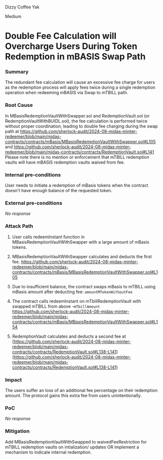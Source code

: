 Dizzy Coffee Yak

Medium

# Double Fee Calculation will Overcharge Users During Token Redemption in mBASIS Swap Path

### Summary

The redundant fee calculation will cause an excessive fee charge for users as the redemption process will apply fees twice during a single redemption operation when redeeming mBASIS via Swap to mTBILL path.

### Root Cause

In MBasisRedemptionVaultWithSwapper.sol and RedemptionVault.sol (or RedemptionVaultWithBUIDL.sol), the fee calculation is performed twice without proper coordination, leading to double fee charging during the swap path at https://github.com/sherlock-audit/2024-08-midas-minter-redeemer/blob/main/midas-contracts/contracts/mBasis/MBasisRedemptionVaultWithSwapper.sol#L105 and https://github.com/sherlock-audit/2024-08-midas-minter-redeemer/blob/main/midas-contracts/contracts/RedemptionVault.sol#L141
Please note there is no mention or enforcement that mTBILL redemption vaults will have mBASIS redemption vaults waived from fee.

### Internal pre-conditions

User needs to initiate a redemption of mBasis tokens when the contract doesn't have enough balance of the requested token.

### External pre-conditions

_No response_

### Attack Path

1. User calls redeemInstant function in MBasisRedemptionVaultWithSwapper with a large amount of mBasis tokens.
2. MBasisRedemptionVaultWithSwapper calculates and deducts the first fee.
https://github.com/sherlock-audit/2024-08-midas-minter-redeemer/blob/main/midas-contracts/contracts/mBasis/MBasisRedemptionVaultWithSwapper.sol#L105 

4. Due to insufficient balance, the contract swaps mBasis to mTBILL using mBasis amount after deducting fee: `amountMTokenWithoutFee`
5. The contract calls redeemInstant on mTbillRedemptionVault with swapped mTBILL from above -`mTbillAmount`
https://github.com/sherlock-audit/2024-08-midas-minter-redeemer/blob/main/midas-contracts/contracts/mBasis/MBasisRedemptionVaultWithSwapper.sol#L154
6. RedemptionVault calculates and deducts a second fee at [https://github.com/sherlock-audit/2024-08-midas-minter-redeemer/blob/main/midas-contracts/contracts/RedemptionVault.sol#L138-L141](https://github.com/sherlock-audit/2024-08-midas-minter-redeemer/blob/main/midas-contracts/contracts/RedemptionVault.sol#L138-L141)

### Impact

The users suffer an loss of an additional fee percentage on their redemption amount. The protocol gains this extra fee from users unintentionally.


### PoC

_No response_

### Mitigation

Add MBasisRedemptionVaultWithSwapped  to waivedFeeRestriction for mTBILL redemption vaults on intialization/ updates OR implement a mechanism to indicate internal redemption.